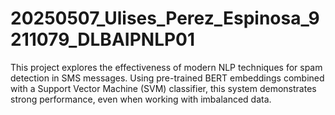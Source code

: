 # 20250507_Ulises_Perez_Espinosa_9211079_DLBAIPNLP01
This project explores the effectiveness of modern NLP techniques for spam detection in SMS messages. Using pre-trained BERT embeddings combined with a Support Vector Machine (SVM) classifier, this system demonstrates strong performance, even when working with imbalanced data.
